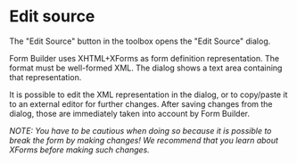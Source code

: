 # Edit source

<!-- toc -->

The "Edit Source" button in the toolbox opens the "Edit Source" dialog.

Form Builder uses XHTML+XForms as form definition representation. The format must be well-formed XML. The dialog shows a text area containing that representation.

It is possible to edit the XML representation in the dialog, or to copy/paste it to an external editor for further changes. After saving changes from the dialog, those are immediately taken into account by Form Builder.

_NOTE: You have to be cautious when doing so because it is possible to break the form by making changes! We recommend that you learn about XForms before making such changes._